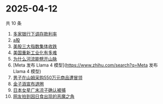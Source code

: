 # 2025-04-12

共 10 条

<!-- BEGIN ZHIHUSEARCH -->
<!-- 最后更新时间 Sat Apr 12 2025 22:19:11 GMT+0800 (China Standard Time) -->
1. [多家银行下调存款利率](https://www.zhihu.com/search?q=多家银行下调存款利率)
1. [a股](https://www.zhihu.com/search?q=a股)
1. [美股三大指数集体收跌](https://www.zhihu.com/search?q=美股三大指数集体收跌)
1. [美国重新工业化有多难](https://www.zhihu.com/search?q=美国重新工业化有多难)
1. [为什么河流能劈开山脉](https://www.zhihu.com/search?q=为什么河流能劈开山脉)
1. [Meta 发布 Llama 4 模型](https://www.zhihu.com/search?q=Meta 发布 Llama 4 模型)
1. [男子在山姆采购550万元商品遭冒领](https://www.zhihu.com/search?q=男子在山姆采购550万元商品遭冒领)
1. [金子涵宣布退圈](https://www.zhihu.com/search?q=金子涵宣布退圈)
1. [日本女星广末凉子确认被捕](https://www.zhihu.com/search?q=日本女星广末凉子确认被捕)
1. [网友拍到因日食出现的恶魔之角](https://www.zhihu.com/search?q=网友拍到因日食出现的恶魔之角)
<!-- END ZHIHUSEARCH -->
